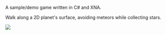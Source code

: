 A sample/demo game written in C# and XNA.

Walk along a 2D planet's surface, avoiding meteors while collecting stars.

![](http://i.imgur.com/Nv5uNUj.png)
